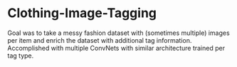 # Clothing-Image-Tagging
Goal was to take a messy fashion dataset with (sometimes multiple) images per item and enrich the dataset with additional tag information. Accomplished with multiple ConvNets with similar architecture trained per tag type.
